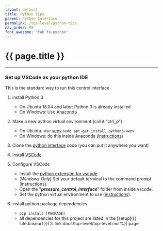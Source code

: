 ```yaml
---
layout: default
title: Python Tips
parent: Python Interface
permalink: /top-level/python-tips
nav_order: 99
font_awesome: "fab fa-python"
---
```


# <i class="{{ page.font_awesome }}"></i> {{ page.title }}

---

### Set up VSCode as your python IDE
This is the standard way to run this control interface.

1. Install Python 3
	- On Ubuntu 18.04 and later: Python 3 is already installed
	- On Windows: Use [Anaconda](https://www.anaconda.com/)
2. Make a new python virtual environment (call it "ctrl_p")
	- On Ubuntu: use [venv](https://docs.python.org/3/library/venv.html) `sudo apt-get install python3-venv`
	- On Windows: do this inside Anaconda ([instructions](https://docs.anaconda.com/anaconda/navigator/tutorials/manage-environments/))

3. Clone the [python interface](https://github.com/cbteeple/pressure_control_interface) code (you can put it anywhere you want)
4. Install [VSCode](https://code.visualstudio.com/)
5. Configure VSCode
	- Install the [python extension for vscode](https://code.visualstudio.com/docs/python/python-tutorial).
	- (_Windows Only_) Set your default terminal to the command prompt ([instructions](https://stackoverflow.com/questions/44435697/vscode-change-default-terminal)).
	- Open the "**_pressure_control_interface_**" folder from inside vscode.
	- Set the python virtual environment to use ([instructions](https://code.visualstudio.com/docs/python/python-tutorial#_select-a-python-interpreter)).
6. Install python package dependencies
	- `pip install [PACKAGE]`
	- all dependencies for this project are listed in the [setup]({{ site.baseurl }}{% link docs/top-level/top-level.md %}) page




